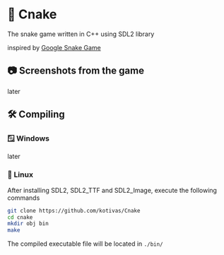 # 🐍 Cnake
The snake game written in C++ using SDL2 library

inspired by [Google Snake Game](https://g.co/kgs/BTjXHz)

## 📷 Screenshots from the game
later

## 🛠️ Compiling

### 🪟 Windows
later

### 🐧 Linux
After installing SDL2, SDL2_TTF and SDL2_Image, execute the following commands
```bash
git clone https://github.com/kotivas/Cnake
cd cnake
mkdir obj bin
make
```
The compiled executable file will be located in ``./bin/``